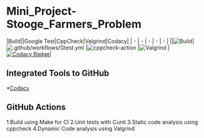 # Mini_Project-Stooge_Farmers_Problem

|Build||Google Test|CppCheck|Valgrind|Codacy|
| - | - | - | - | - |
||![Build](https://github.com/99002457/Mini_Project-Stooge_Farmers_Problem/workflows/Build/badge.svg)|![.github/workflows/Gtest.yml](https://github.com/99002457/Mini_Project-Stooge_Farmers_Problem/workflows/.github/workflows/Gtest.yml/badge.svg)
|![cppcheck-action](https://github.com/99002457/Mini_Project-Stooge_Farmers_Problem/workflows/cppcheck-action/badge.svg) 
|![Valgrind](https://github.com/99002457/Mini_Project-Stooge_Farmers_Problem/workflows/Valgrind/badge.svg)
|[![Codacy Badge](https://api.codacy.com/project/badge/Grade/e5c3250fd57349399d661cab9ee777d8)](https://app.codacy.com/gh/99002457/Mini_Project-Stooge_Farmers_Problem?utm_source=github.com&utm_medium=referral&utm_content=99002457/Mini_Project-Stooge_Farmers_Problem&utm_campaign=Badge_Grade)|

## Integrated Tools to GitHub
*[Codacy](https://www.codacy.com/)

## GitHub Actions
1.Build using Make for CI
2.Unit tests with Cunit
3.Static code analysis using cppcheck
4.Dynamic Code analysis using Valgrind

